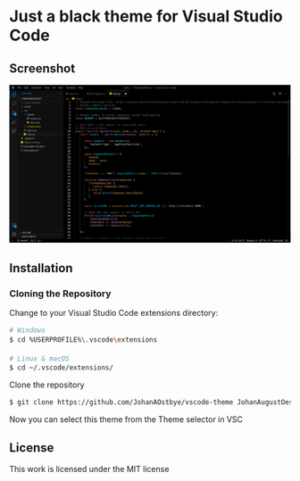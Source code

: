 # Just a black theme for Visual Studio Code

## Screenshot

![Theme Screenshot](2021-11-21_19-58.png)

## Installation

### Cloning the Repository

Change to your Visual Studio Code extensions directory:

```bash
# Windows
$ cd %USERPROFILE%\.vscode\extensions

# Linux & macOS
$ cd ~/.vscode/extensions/
```

Clone the repository

```bash
$ git clone https://github.com/JohanAOstbye/vscode-theme JohanAugustOestbye.Just-a-black-theme
```

Now you can select this theme from the Theme selector in VSC

## License

This work is licensed under the MIT license
